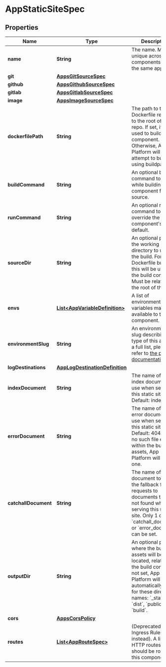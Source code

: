 

# AppStaticSiteSpec


## Properties

| Name | Type | Description | Notes |
|------------ | ------------- | ------------- | -------------|
|**name** | **String** | The name. Must be unique across all components within the same app. |  |
|**git** | [**AppsGitSourceSpec**](AppsGitSourceSpec.md) |  |  [optional] |
|**github** | [**AppsGithubSourceSpec**](AppsGithubSourceSpec.md) |  |  [optional] |
|**gitlab** | [**AppsGitlabSourceSpec**](AppsGitlabSourceSpec.md) |  |  [optional] |
|**image** | [**AppsImageSourceSpec**](AppsImageSourceSpec.md) |  |  [optional] |
|**dockerfilePath** | **String** | The path to the Dockerfile relative to the root of the repo. If set, it will be used to build this component. Otherwise, App Platform will attempt to build it using buildpacks. |  [optional] |
|**buildCommand** | **String** | An optional build command to run while building this component from source. |  [optional] |
|**runCommand** | **String** | An optional run command to override the component&#39;s default. |  [optional] |
|**sourceDir** | **String** | An optional path to the working directory to use for the build. For Dockerfile builds, this will be used as the build context. Must be relative to the root of the repo. |  [optional] |
|**envs** | [**List&lt;AppVariableDefinition&gt;**](AppVariableDefinition.md) | A list of environment variables made available to the component. |  [optional] |
|**environmentSlug** | **String** | An environment slug describing the type of this app. For a full list, please refer to [the product documentation](https://www.digitalocean.com/docs/app-platform/). |  [optional] |
|**logDestinations** | [**AppLogDestinationDefinition**](AppLogDestinationDefinition.md) |  |  [optional] |
|**indexDocument** | **String** | The name of the index document to use when serving this static site. Default: index.html |  [optional] |
|**errorDocument** | **String** | The name of the error document to use when serving this static site. Default: 404.html. If no such file exists within the built assets, App Platform will supply one. |  [optional] |
|**catchallDocument** | **String** | The name of the document to use as the fallback for any requests to documents that are not found when serving this static site. Only 1 of &#x60;catchall_document&#x60; or &#x60;error_document&#x60; can be set. |  [optional] |
|**outputDir** | **String** | An optional path to where the built assets will be located, relative to the build context. If not set, App Platform will automatically scan for these directory names: &#x60;_static&#x60;, &#x60;dist&#x60;, &#x60;public&#x60;, &#x60;build&#x60;. |  [optional] |
|**cors** | [**AppsCorsPolicy**](AppsCorsPolicy.md) |  |  [optional] |
|**routes** | [**List&lt;AppRouteSpec&gt;**](AppRouteSpec.md) | (Deprecated - Use Ingress Rules instead). A list of HTTP routes that should be routed to this component. |  [optional] |



